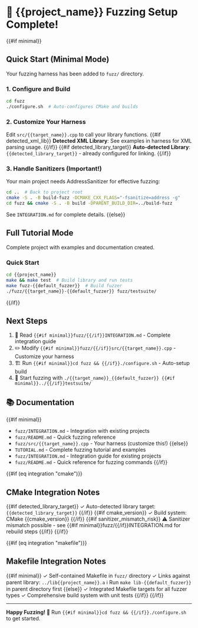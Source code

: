 # 🎯 {{project_name}} Fuzzing Setup Complete!

{{#if minimal}}
## Quick Start (Minimal Mode)
Your fuzzing harness has been added to `fuzz/` directory.

### 1. Configure and Build
```bash
cd fuzz
./configure.sh  # Auto-configures CMake and builds
```

### 2. Customize Your Harness
Edit `src/{{target_name}}.cpp` to call your library functions.
{{#if detected_xml_lib}}
**Detected XML Library**: See examples in harness for XML parsing usage.
{{/if}}
{{#if detected_library_target}}
**Auto-detected Library**: `{{detected_library_target}}` - already configured for linking.
{{/if}}

### 3. Handle Sanitizers (Important!)
Your main project needs AddressSanitizer for effective fuzzing:
```bash
cd ..  # Back to project root
cmake -S . -B build-fuzz -DCMAKE_CXX_FLAGS="-fsanitize=address -g"
cd fuzz && cmake -S . -B build -DPARENT_BUILD_DIR=../build-fuzz
```

See `INTEGRATION.md` for complete details.
{{else}}
## Full Tutorial Mode
Complete project with examples and documentation created.

### Quick Start
```bash
cd {{project_name}}
make && make test  # Build library and run tests  
make fuzz-{{default_fuzzer}}  # Build fuzzer
./fuzz/{{target_name}}-{{default_fuzzer}} fuzz/testsuite/
```
{{/if}}

## Next Steps
1. 📖 Read `{{#if minimal}}fuzz/{{/if}}INTEGRATION.md` - Complete integration guide
2. ✏️ Modify `{{#if minimal}}fuzz/{{/if}}src/{{target_name}}.cpp` - Customize your harness  
3. 🏗️ Run `{{#if minimal}}cd fuzz && {{/if}}./configure.sh` - Auto-setup build
4. 🐛 Start fuzzing with `./{{target_name}}_{{default_fuzzer}} {{#if minimal}}../{{/if}}testsuite/`

## 📚 Documentation
{{#if minimal}}
- `fuzz/INTEGRATION.md` - Integration with existing projects
- `fuzz/README.md` - Quick fuzzing reference
- `fuzz/src/{{target_name}}.cpp` - Your harness (customize this!)
{{else}}
- `TUTORIAL.md` - Complete fuzzing tutorial and examples
- `fuzz/INTEGRATION.md` - Integration guide for existing projects
- `fuzz/README.md` - Quick reference for fuzzing commands
{{/if}}

{{#if (eq integration "cmake")}}
## CMake Integration Notes
{{#if detected_library_target}}
✓ Auto-detected library target: `{{detected_library_target}}`
{{/if}}
{{#if cmake_version}}
✓ Build system: CMake {{cmake_version}}
{{/if}}
{{#if sanitizer_mismatch_risk}}
⚠️ Sanitizer mismatch possible - see {{#if minimal}}fuzz/{{/if}}INTEGRATION.md for rebuild steps
{{/if}}
{{/if}}

{{#if (eq integration "makefile")}}
## Makefile Integration Notes
{{#if minimal}}
✓ Self-contained Makefile in `fuzz/` directory
✓ Links against parent library: `../lib{{project_name}}.a`
ℹ️ Run `make lib-{{default_fuzzer}}` in parent directory first
{{else}}
✓ Integrated Makefile targets for all fuzzer types
✓ Comprehensive build system with unit tests
{{/if}}
{{/if}}

---
**Happy Fuzzing! 🐛** Run `{{#if minimal}}cd fuzz && {{/if}}./configure.sh` to get started.